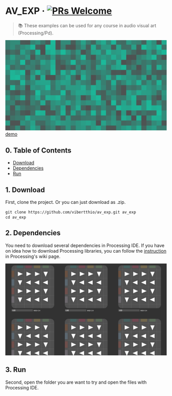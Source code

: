 # AV_EXP &middot; [![PRs Welcome](https://img.shields.io/badge/PRs-welcome-brightgreen.svg?style=flat-square)](http://makeapullrequest.com)

> :books: These examples can be used for any course in audio visual art (Processing/Pd).

![demo](./assets/images/avexp.png)
[demo](https://vibertthio.github.io/av_exp/)

## 0. Table of Contents  
- [Download](#1-download)
- [Dependencies](#2-dependencies)
- [Run](#3-run)

## 1. Download

First, clone the project. Or you can just download as .zip.
```
git clone https://github.com/vibertthio/av_exp.git av_exp
cd av_exp
```

## 2. Dependencies
You need to download several dependencies in Processing IDE.
If you have on idea how to download Processing libraries, you can follow the [instruction](https://github.com/processing/processing/wiki/How-to-Install-a-Contributed-Library) in Processing's wiki page.

![demo](./assets/images/beatmap.png)

## 3. Run

Second, open the folder you are want to try and open the files with Processing IDE.
